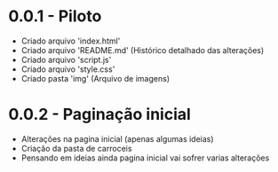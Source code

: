 # 0.0.1 - Piloto

- Criado arquivo 'index.html'
- Criado arquivo 'README.md' (Histórico detalhado das alterações)
- Criado arquivo 'script.js'
- Criado arquivo 'style.css'
- Criado pasta 'img' (Arquivo de imagens)

# 0.0.2 - Paginação inicial

- Alterações na pagina inicial (apenas algumas ideias)
- Criação da pasta de carroceis 
- Pensando em ideias ainda pagina inicial vai sofrer varias alterações
